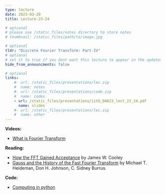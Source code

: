 ```yaml
---
type: lecture
date: 2023-03-20
title: Lecture-23-24

# optional
# please use /static_files/notes directory to store notes
# thumbnail: /static_files/path/to/image.jpg

# optional
tldr: "Discrete Fourier Transform: Part-IV"
# optional
# set it to true if you dont want this lecture to appear in the updates section
hide_from_announcments: false

# optional
links: 
    #- url: /static_files/presentations/lec.zip
    #  name: notes
    #- url: /static_files/presentations/code.zip
    #  name: codes
    - url: /static_files/presentations/iitG_DA623_lect_23_24.pdf
      name: slides
    #- url: /static_files/presentations/lec.zip
    #  name: other
---
```


**Videos:**
- [What is Fourier Transform](https://www.3blue1brown.com/lessons/fourier-transforms)

**Reading:**
- [How the FFT Gained Acceptance](https://dl.acm.org/doi/pdf/10.1145/87252.88078) by James W. Cooley
- [Gauss and the History of the Fast Fourier Transform](https://www.cis.rit.edu/class/simg716/Gauss_History_FFT.pdf) by Michael T. Heideman, Don H. Johnson, C. Sidney Burrus.

**Code:**
- [Computing in python](/da623/static_files/presentations/class_24_samp_DFT.ipynb)

